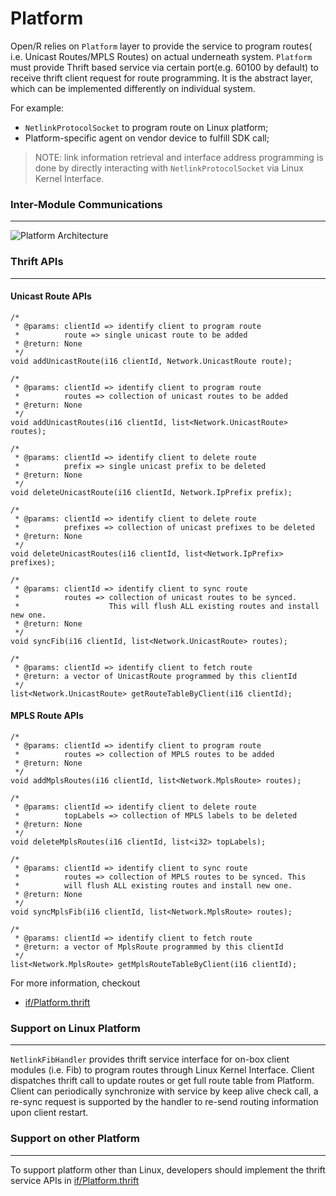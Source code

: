 # Platform

Open/R relies on `Platform` layer to provide the service to program routes( i.e.
Unicast Routes/MPLS Routes) on actual underneath system. `Platform` must provide
Thrift based service via certain port(e.g. 60100 by default) to receive thrift
client request for route programming. It is the abstract layer, which can be
implemented differently on individual system.

For example:

- `NetlinkProtocolSocket` to program route on Linux platform;
- Platform-specific agent on vendor device to fulfill SDK call;

> NOTE: link information retrieval and interface address programming is done by
> directly interacting with `NetlinkProtocolSocket` via Linux Kernel Interface.

### Inter-Module Communications

---

![Platform Architecture](https://user-images.githubusercontent.com/51382140/90934844-e09a8f00-e3b6-11ea-9695-cb9836240118.png)

### Thrift APIs

---

#### Unicast Route APIs

```
/*
 * @params: clientId => identify client to program route
 *          route => single unicast route to be added
 * @return: None
 */
void addUnicastRoute(i16 clientId, Network.UnicastRoute route);

/*
 * @params: clientId => identify client to program route
 *          routes => collection of unicast routes to be added
 * @return: None
 */
void addUnicastRoutes(i16 clientId, list<Network.UnicastRoute> routes);

/*
 * @params: clientId => identify client to delete route
 *          prefix => single unicast prefix to be deleted
 * @return: None
 */
void deleteUnicastRoute(i16 clientId, Network.IpPrefix prefix);

/*
 * @params: clientId => identify client to delete route
 *          prefixes => collection of unicast prefixes to be deleted
 * @return: None
 */
void deleteUnicastRoutes(i16 clientId, list<Network.IpPrefix> prefixes);

/*
 * @params: clientId => identify client to sync route
 *          routes => collection of unicast routes to be synced.
 *                    This will flush ALL existing routes and install new one.
 * @return: None
 */
void syncFib(i16 clientId, list<Network.UnicastRoute> routes);

/*
 * @params: clientId => identify client to fetch route
 * @return: a vector of UnicastRoute programmed by this clientId
 */
list<Network.UnicastRoute> getRouteTableByClient(i16 clientId);
```

#### MPLS Route APIs

```
/*
 * @params: clientId => identify client to program route
 *          routes => collection of MPLS routes to be added
 * @return: None
 */
void addMplsRoutes(i16 clientId, list<Network.MplsRoute> routes);

/*
 * @params: clientId => identify client to delete route
 *          topLabels => collection of MPLS labels to be deleted
 * @return: None
 */
void deleteMplsRoutes(i16 clientId, list<i32> topLabels);

/*
 * @params: clientId => identify client to sync route
 *          routes => collection of MPLS routes to be synced. This
 *          will flush ALL existing routes and install new one.
 * @return: None
 */
void syncMplsFib(i16 clientId, list<Network.MplsRoute> routes);

/*
 * @params: clientId => identify client to fetch route
 * @return: a vector of MplsRoute programmed by this clientId
 */
list<Network.MplsRoute> getMplsRouteTableByClient(i16 clientId);
```

For more information, checkout

- [if/Platform.thrift](https://github.com/facebook/openr/blob/master/openr/if/Platform.thrift)

### Support on Linux Platform

---

`NetlinkFibHandler` provides thrift service interface for on-box client modules
(i.e. Fib) to program routes through Linux Kernel Interface. Client dispatches
thrift call to update routes or get full route table from Platform. Client can
periodically synchronize with service by keep alive check call, a re-sync
request is supported by the handler to re-send routing information upon client
restart.

### Support on other Platform

---

To support platform other than Linux, developers should implement the thrift
service APIs in
[if/Platform.thrift](https://github.com/facebook/openr/blob/master/openr/if/Platform.thrift)
